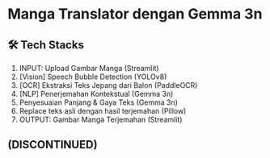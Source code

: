 # Manga Translator dengan Gemma 3n
## 🛠️ Tech Stacks
1. INPUT: Upload Gambar Manga (Streamlit) 
2. [Vision] Speech Bubble Detection (YOLOv8)
3. [OCR] Ekstraksi Teks Jepang dari Balon (PaddleOCR)
4. [NLP] Penerjemahan Kontekstual (Gemma 3n)
5. Penyesuaian Panjang & Gaya Teks (Gemma 3n)
6. Replace teks asli dengan hasil terjemahan (Pillow)
7. OUTPUT: Gambar Manga Terjemahan (Streamlit)
## (DISCONTINUED)
